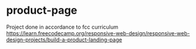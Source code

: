 # product-page

Project done in accordance to fcc curriculum
https://learn.freecodecamp.org/responsive-web-design/responsive-web-design-projects/build-a-product-landing-page
